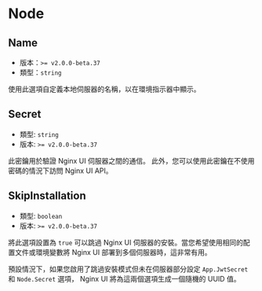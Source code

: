 # Node

## Name
- 版本：`>= v2.0.0-beta.37`
- 類型：`string`

使用此選項自定義本地伺服器的名稱，以在環境指示器中顯示。

## Secret
- 類型: `string`
- 版本: `>= v2.0.0-beta.37`

此密鑰用於驗證 Nginx UI 伺服器之間的通信。
此外，您可以使用此密鑰在不使用密碼的情況下訪問 Nginx UI API。

## SkipInstallation
- 類型: `boolean`
- 版本: `>= v2.0.0-beta.37`

將此選項設置為 `true` 可以跳過 Nginx UI 伺服器的安裝。當您希望使用相同的配置文件或環境變數將 Nginx UI 部署到多個伺服器時，這非常有用。

預設情況下，如果您啟用了跳過安裝模式但未在伺服器部分設定 `App.JwtSecret` 和 `Node.Secret` 選項，
Nginx UI 將為這兩個選項生成一個隨機的 UUID 值。
